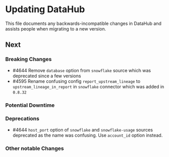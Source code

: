 # Updating DataHub

This file documents any backwards-incompatible changes in DataHub and assists people when migrating to a new version.

## Next

### Breaking Changes
- #4644 Remove `database` option from `snowflake` source which was deprecated since a few versions
- #4595 Rename confusing config `report_upstream_lineage` to `upstream_lineage_in_report` in `snowflake` connector which was added in `0.8.32`

### Potential Downtime

### Deprecations
- #4644 `host_port` option of `snowflake` and `snowflake-usage` sources deprecated as the name was confusing. Use `account_id` option instead.

### Other notable Changes
